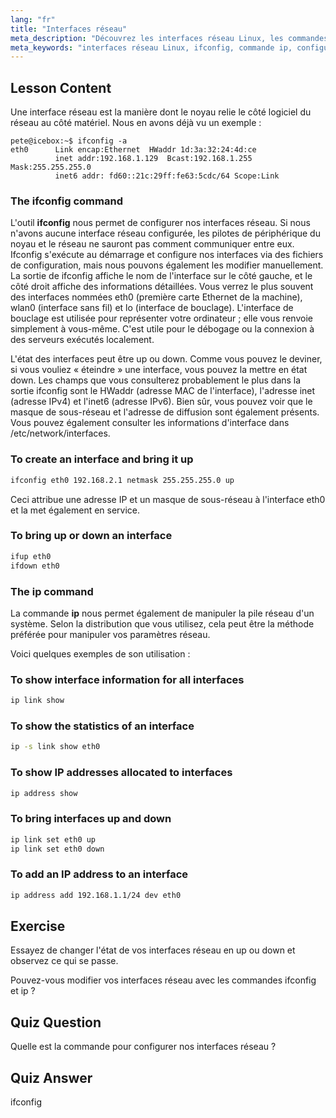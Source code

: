 ```yaml
---
lang: "fr"
title: "Interfaces réseau"
meta_description: "Découvrez les interfaces réseau Linux, les commandes ifconfig et ip. Comprenez comment configurer et gérer les paramètres réseau. Démarrez votre parcours de mise en réseau Linux !"
meta_keywords: "interfaces réseau Linux, ifconfig, commande ip, configuration réseau, mise en réseau Linux, débutant, tutoriel, guide"
---
```


## Lesson Content

Une interface réseau est la manière dont le noyau relie le côté logiciel du réseau au côté matériel. Nous en avons déjà vu un exemple :

```plaintext
pete@icebox:~$ ifconfig -a
eth0      Link encap:Ethernet  HWaddr 1d:3a:32:24:4d:ce
          inet addr:192.168.1.129  Bcast:192.168.1.255  Mask:255.255.255.0
          inet6 addr: fd60::21c:29ff:fe63:5cdc/64 Scope:Link
```

### The ifconfig command

L'outil **ifconfig** nous permet de configurer nos interfaces réseau. Si nous n'avons aucune interface réseau configurée, les pilotes de périphérique du noyau et le réseau ne sauront pas comment communiquer entre eux. Ifconfig s'exécute au démarrage et configure nos interfaces via des fichiers de configuration, mais nous pouvons également les modifier manuellement. La sortie de ifconfig affiche le nom de l'interface sur le côté gauche, et le côté droit affiche des informations détaillées. Vous verrez le plus souvent des interfaces nommées eth0 (première carte Ethernet de la machine), wlan0 (interface sans fil) et lo (interface de bouclage). L'interface de bouclage est utilisée pour représenter votre ordinateur ; elle vous renvoie simplement à vous-même. C'est utile pour le débogage ou la connexion à des serveurs exécutés localement.

L'état des interfaces peut être up ou down. Comme vous pouvez le deviner, si vous vouliez « éteindre » une interface, vous pouvez la mettre en état down. Les champs que vous consulterez probablement le plus dans la sortie ifconfig sont le HWaddr (adresse MAC de l'interface), l'adresse inet (adresse IPv4) et l'inet6 (adresse IPv6). Bien sûr, vous pouvez voir que le masque de sous-réseau et l'adresse de diffusion sont également présents. Vous pouvez également consulter les informations d'interface dans /etc/network/interfaces.

### To create an interface and bring it up

```bash
ifconfig eth0 192.168.2.1 netmask 255.255.255.0 up
```

Ceci attribue une adresse IP et un masque de sous-réseau à l'interface eth0 et la met également en service.

### To bring up or down an interface

```bash
ifup eth0
ifdown eth0
```

### The ip command

La commande **ip** nous permet également de manipuler la pile réseau d'un système. Selon la distribution que vous utilisez, cela peut être la méthode préférée pour manipuler vos paramètres réseau.

Voici quelques exemples de son utilisation :

### To show interface information for all interfaces

```bash
ip link show
```

### To show the statistics of an interface

```bash
ip -s link show eth0
```

### To show IP addresses allocated to interfaces

```bash
ip address show
```

### To bring interfaces up and down

```bash
ip link set eth0 up
ip link set eth0 down
```

### To add an IP address to an interface

```bash
ip address add 192.168.1.1/24 dev eth0
```

## Exercise

Essayez de changer l'état de vos interfaces réseau en up ou down et observez ce qui se passe.

Pouvez-vous modifier vos interfaces réseau avec les commandes ifconfig et ip ?

## Quiz Question

Quelle est la commande pour configurer nos interfaces réseau ?

## Quiz Answer

ifconfig
